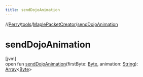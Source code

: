 ```yaml
---
title: sendDojoAnimation
---
```

//[Perry](../../../index.html)/[tools](../index.html)/[MaplePacketCreator](index.html)/[sendDojoAnimation](send-dojo-animation.html)



# sendDojoAnimation



[jvm]\
open fun [sendDojoAnimation](send-dojo-animation.html)(firstByte: [Byte](https://kotlinlang.org/api/latest/jvm/stdlib/kotlin/-byte/index.html), animation: [String](https://docs.oracle.com/javase/8/docs/api/java/lang/String.html)): [Array](https://kotlinlang.org/api/latest/jvm/stdlib/kotlin/-array/index.html)&lt;[Byte](https://kotlinlang.org/api/latest/jvm/stdlib/kotlin/-byte/index.html)&gt;




